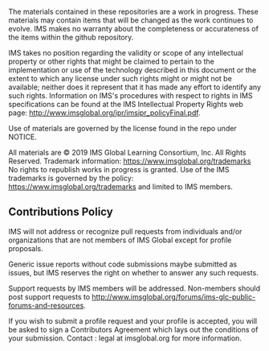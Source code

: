The materials contained in these repositories are a work in progress. These materials may contain
items that will be changed as the work continues to evolve. IMS makes no warranty about the
completeness or accurateness of the items within the github repository.

IMS takes no position regarding the validity or scope of any intellectual property or other rights
that might be claimed to pertain to the implementation or use of the technology described in this
document or the extent to which any license under such rights might or might not be available;
neither does it represent that it has made any effort to identify any such rights. Information on
IMS's procedures with respect to rights in IMS specifications can be found at the IMS Intellectual
Property Rights web page: http://www.imsglobal.org/ipr/imsipr_policyFinal.pdf.

Use of materials are governed by the license found in the repo under NOTICE.

All materials are © 2019 IMS Global Learning Consortium, Inc. All Rights Reserved. Trademark
information: https://www.imsglobal.org/trademarks No rights to republish works in progress is
granted. Use of the IMS trademarks is governed by the policy: https://www.imsglobal.org/trademarks
and limited to IMS members.

## Contributions Policy

IMS will not address or recognize pull requests from individuals and/or organizations that are not
members of IMS Global except for profile proposals.

Generic issue reports without code submissions maybe submitted as issues, but IMS reserves the
right on whether to answer any such requests.

Support requests by IMS members will be addressed. Non-members should post support requests to
http://www.imsglobal.org/forums/ims-glc-public-forums-and-resources.

If you wish to submit a profile request and your profile is accepted, you will be asked to sign a
Contributors Agreement which lays out the conditions of your submission. Contact : legal at
imsglobal.org for more information.
